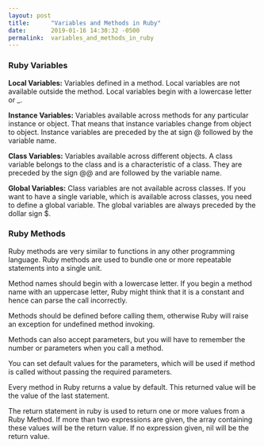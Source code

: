 ```yaml
---
layout: post
title:      "Variables and Methods in Ruby"
date:       2019-01-16 14:30:32 -0500
permalink:  variables_and_methods_in_ruby
---
```



### Ruby Variables


**Local Variables:** Variables defined in a method. Local variables are not available outside the method. Local variables begin with a lowercase letter or _.

**Instance Variables:** Variables available across methods for any particular instance or object. That means that instance variables change from object to object. Instance variables are preceded by the at sign @ followed by the variable name.

**Class Variables:** Variables available across different objects. A class variable belongs to the class and is a characteristic of a class. They are preceded by the sign @@ and are followed by the variable name.

**Global Variables:** Class variables are not available across classes. If you want to have a single variable, which is available across classes, you need to define a global variable. The global variables are always preceded by the dollar sign $.

### Ruby Methods

Ruby methods are very similar to functions in any other programming language. Ruby methods are used to bundle one or more repeatable statements into a single unit.

Method names should begin with a lowercase letter. If you begin a method name with an uppercase letter, Ruby might think that it is a constant and hence can parse the call incorrectly.

Methods should be defined before calling them, otherwise Ruby will raise an exception for undefined method invoking.

Methods can also accept parameters, but you will have to remember the number or parameters when you call a method.

You can set default values for the parameters, which will be used if method is called without passing the required parameters.

Every method in Ruby returns a value by default. This returned value will be the value of the last statement.

The return statement in ruby is used to return one or more values from a Ruby Method. If more than two expressions are given, the array containing these values will be the return value. If no expression given, nil will be the return value.

